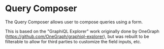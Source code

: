 # Query Composer

The Query Composer allows user to compose queries using a form.

This is based on the "GraphiQL Explorer" work originally done by OneGraph (https://github.com/OneGraph/graphiql-explorer),
but was rebuilt to be filterable to allow for third parties to customize the field inputs, etc.
